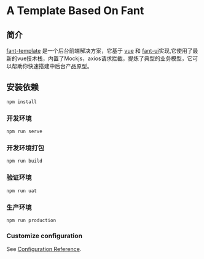 # A Template Based On Fant

## 简介

[fant-template](http://github.app.hd123.cn:10080/qianfan/fant-template) 是一个后台前端解决方案，它基于 [vue](https://github.com/vuejs/vue) 和 [fant-ui](http://github.app.hd123.cn:10080/qianfan/fant-ui)实现,它使用了最新的vue技术栈，内置了Mockjs，axios请求拦截，提炼了典型的业务模型，它可以帮助你快速搭建中后台产品原型。

## 安装依赖
```
npm install
```

### 开发环境
```
npm run serve
```

### 开发环境打包
```
npm run build
```

### 验证环境
```
npm run uat
```

### 生产环境
```
npm run production
```

### Customize configuration
See [Configuration Reference](https://cli.vuejs.org/config/).



